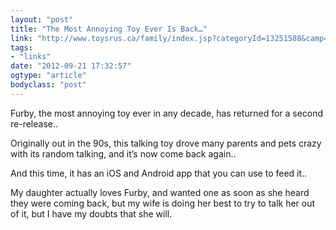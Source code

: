 ```yaml
---
layout: "post"
title: "The Most Annoying Toy Ever Is Back…"
link: "http://www.toysrus.ca/family/index.jsp?categoryId=13251588&camp=MISC:Vanity:Furby:TRU:Furby:71912"
tags: 
- "links"
date: "2012-09-21 17:32:57"
ogtype: "article"
bodyclass: "post"
---
```


Furby, the most annoying toy ever in any decade, has returned for a second re-release..

Originally out in the 90s, this talking toy drove many parents and pets crazy with its random talking, and it’s now come back again..

And this time, it has an iOS and Android app that you can use to feed it..

My daughter actually loves Furby, and wanted one as soon as she heard they were coming back, but my wife is doing her best to try to talk her out of it, but I have my doubts that she will.